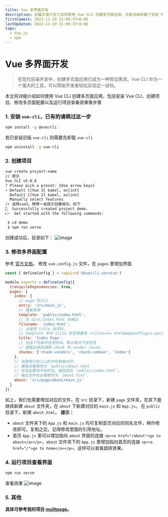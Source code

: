 ```yaml
---
title: Vue 多界面开发
description: 这篇文章介绍了如何使用 Vue CLI 创建多页面应用。文章详细讲解了安装 Vue CLI、创建项目、修改多页面配置、运行项目查看效果等步骤，并提供了相应的代码示例和配置文件修改方法。
firstCommit: 2022-11-19 21:00:37+8:00
lastUpdated: 2022-11-19 21:00:37+8:00
tags:
  - Vue.js
  - npm
---
```


# Vue 多界面开发

> 在现代前端开发中，创建多页面应用已成为一种常见需求。Vue CLI 作为一个强大的工具，可以帮助开发者轻松实现这一目标。

本文将详细介绍如何使用 Vue CLI 创建多页面应用，包括安装 Vue CLI、创建项目、修改多页面配置以及运行项目查看效果等步骤

### 1. 安装 `vue-cli`，已有的请跳过这一步

```bash
npm install -g @vue/cli
```

若已安装旧版 `vue-cli` 则需要先卸载 `vue-cli`

```bash
npm uninstall -g vue-cli
```

### 2. 创建项目

```bash
vue create project-name
// 提示
Vue CLI v5.0.8
? Please pick a preset: (Use arrow keys)
> Default ([Vue 3] babel, eslint)
  Default ([Vue 2] babel, eslint)
  Manually select features
// 选择vue2，稍等一会提示创建成功，如下
🎉  Successfully created project demo.
👉  Get started with the following commands:

 $ cd demo
 $ npm run serve
```

创建成功后，目录如下：
![image](https://www.helloimg.com/i/2024/12/31/6773c4341985d.jpg)

### 3. 修改多界面配置

参考 [官方文档](https://cli.vuejs.org/zh/config/#pages)。
修改 `vue.config.js` 文件，在 `pages` 里增加界面

```js
const { defineConfig } = require('@vue/cli-service')

module.exports = defineConfig({
  transpileDependencies: true,
  pages: {
    index: {
      // page 的入口
      entry: 'src/main.js',
      // 模板来源
      template: 'public/index.html',
      // 在 dist/index.html 的输出
      filename: 'index.html',
      // 当使用 title 选项时，
      // template 中的 title 标签需要是 <title><%= htmlWebpackPlugin.options.title %></title>
      title: 'Index Page',
      // 在这个页面中包含的块，默认情况下会包含
      // 提取出来的通用 chunk 和 vendor chunk。
      chunks: ['chunk-vendors', 'chunk-common', 'index']
    },
    // 当使用只有入口的字符串格式时，
    // 模板会被推导为 `public/about.html`
    // 并且如果找不到的话，就回退到 `public/index.html`。
    // 输出文件名会被推导为 `about.html`。
    about: 'src/page/about/main.js'
  }
})
```

如上，我们也需要增加对应的文件。在 `src` 目录下，新建 `page` 文件夹，在其下面继续新建 `about` 文件夹，在 `about` 下新建对应的 `main.js` 和 `App.js`。
在 `public` 目录下，新建 `about.html`。
**提示：**

- `about` 文件夹下的 `App.js` 和 `main.js` 均可复制首页对应的同名文件，稍作修改即可。复制之后，记得修改里面的引用地址。
- 首页 `App.js` 里可以增加指向 `about` 界面的连接 `<p><a href="/about">go to about</a></p>`，`about` 文件夹下的 `App.js` 里增加指向首页的连接 `<p><a href="/">go to home</a></p>`，这样可以查看跳转效果。

### 4. 运行项目查看界面

```bash
npm run serve
```

查看效果
![image](https://www.helloimg.com/i/2024/12/31/6773c4335a528.gif)

### 5. 其他

**具体可参考我的项目 [mulitpage](https://github.com/weizwz/mulitpage)。**

